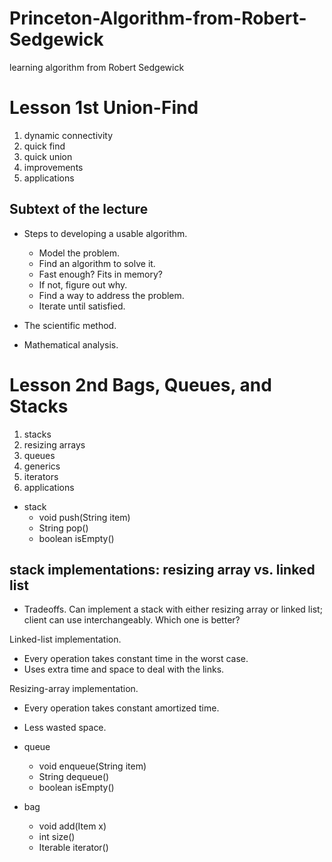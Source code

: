 # Princeton-Algorithm-from-Robert-Sedgewick
learning algorithm from Robert Sedgewick

# Lesson 1st Union-Find

1. dynamic connectivity
2. quick find
3. quick union
4. improvements
5. applications

## Subtext of the lecture 
- Steps to developing a usable algorithm.
  - Model the problem.
  - Find an algorithm to solve it.
  - Fast enough? Fits in memory?
  - If not, figure out why.
  - Find a way to address the problem.
  - Iterate until satisfied.
  
- The scientific method.

- Mathematical analysis.

# Lesson 2nd Bags, Queues, and Stacks

1. stacks
2. resizing arrays
3. queues
4. generics
5. iterators
6. applications

- stack
  - void push(String item)
  - String pop()
  - boolean isEmpty()
  
##  stack implementations: resizing array vs. linked list

- Tradeoffs. Can implement a stack with either resizing array or linked list;
client can use interchangeably. Which one is better?

Linked-list implementation.
  - Every operation takes constant time in the worst case.
  - Uses extra time and space to deal with the links.
  
Resizing-array implementation.
  - Every operation takes constant amortized time.
  - Less wasted space.
  
- queue
  - void enqueue(String item)
  - String dequeue()
  - boolean isEmpty()
  
- bag
  - void add(Item x)
  - int size()
  - Iterable<Item> iterator()
